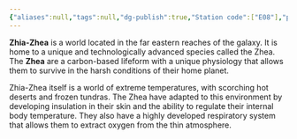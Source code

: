 ```yaml
---
{"aliases":null,"tags":null,"dg-publish":true,"Station code":["E08"],"permalink":"/narrative/locations/worlds/zhia-zhea/","dgPassFrontmatter":true}
---
```




**Zhia-Zhea** is a world located in the far eastern reaches of the galaxy. It is home to a unique and technologically advanced species called the Zhea. The **Zhea** are a carbon-based lifeform with a unique physiology that allows them to survive in the harsh conditions of their home planet.

Zhia-Zhea itself is a world of extreme temperatures, with scorching hot deserts and frozen tundras. The Zhea have adapted to this environment by developing insulation in their skin and the ability to regulate their internal body temperature. They also have a highly developed respiratory system that allows them to extract oxygen from the thin atmosphere.
